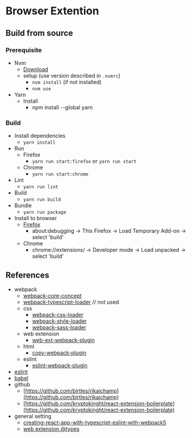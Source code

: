 # Browser Extention

## Build from source

### Prerequisite

- Nvm
  - [Download](https://github.com/nvm-sh/nvm#install--update-script)
  - setup (use version described in `.nvmrc`)
    - `nvm install` (if not installed)
    - `nvm use`
- Yarn
  - Install
    - npm install --global yarn

### Build

- Install dependencies
  - `yarn install`
- Run
  - Firefox
    - `yarn run start:firefox` or `yarn run start`
  - Chrome
    - `yarn run start:chrome`
- Lint
  - `yarn run lint`
- Build
  - `yarn run build`
- Bundle
  - `yarn run package`
- Install to browser
  - [Firefox](https://extensionworkshop.com/documentation/develop/temporary-installation-in-firefox/)
    - about:debugging -> This Firefox -> Load Temporary Add-on -> select 'build'
  - Chrome
    - chrome://extensions/ -> Developer mode -> Load unpacked -> select 'build'

## References

- webpack
  - [webpack-core-concept](https://webpack.js.org/concepts/)
  - [webpack-typescript-loader](https://webpack.js.org/guides/typescript/) // not used
  - css
    - [webpack-css-loader](https://webpack.js.org/loaders/css-loader/)
    - [webpack-style-loader](https://webpack.js.org/loaders/style-loader/)
    - [webpack-sass-loader](https://webpack.js.org/loaders/sass-loader/)
  - web extension
    - [web-ext-webpack-plugin](https://github.com/hiikezoe/web-ext-webpack-plugin/blob/master/README.md)
  - html
    - [copy-webpack-plugin](https://webpack.js.org/plugins/copy-webpack-plugin)
  - eslint
    - [eslint-webpack-plugin](https://webpack.js.org/plugins/eslint-webpack-plugin/)
- [eslint](https://eslint.org/docs/user-guide/getting-started)
- [babel](https://babeljs.io/docs/en/)
- github
  - [https://github.com/birtles/rikaichamp](https://github.com/birtles/rikaichamp)
  - [https://github.com/kryptokinght/react-extension-boilerplate](https://github.com/kryptokinght/react-extension-boilerplate)
- general setting
  - [creating-react-app-with-typescript-eslint-with-webpack5](https://www.carlrippon.com/creating-react-app-with-typescript-eslint-with-webpack5/)
  - [web extension @types](https://github.com/kelseasy/web-ext-types)
